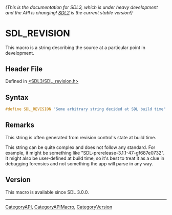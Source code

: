 ###### (This is the documentation for SDL3, which is under heavy development and the API is changing! [SDL2](https://wiki.libsdl.org/SDL2/) is the current stable version!)
# SDL_REVISION

This macro is a string describing the source at a particular point in development.

## Header File

Defined in [<SDL3/SDL_revision.h>](https://github.com/libsdl-org/SDL/blob/main/include/SDL3/SDL_revision.h)

## Syntax

```c
#define SDL_REVISION "Some arbitrary string decided at SDL build time"
```

## Remarks

This string is often generated from revision control's state at build time.

This string can be quite complex and does not follow any standard. For
example, it might be something like "SDL-prerelease-3.1.1-47-gf687e0732".
It might also be user-defined at build time, so it's best to treat it as a
clue in debugging forensics and not something the app will parse in any
way.

## Version

This macro is available since SDL 3.0.0.

----
[CategoryAPI](CategoryAPI), [CategoryAPIMacro](CategoryAPIMacro), [CategoryVersion](CategoryVersion)


